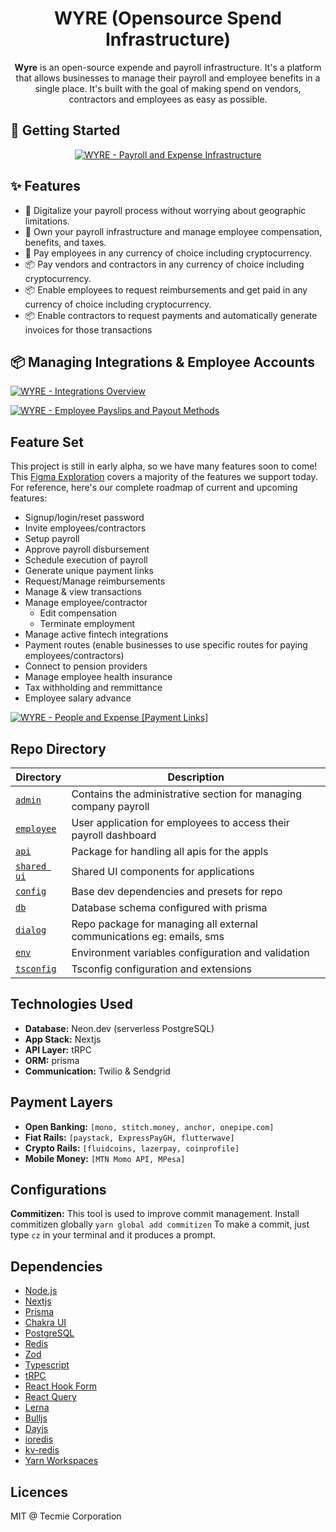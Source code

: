 #

<h1
  align="center"
>
WYRE (Opensource Spend Infrastructure)
</h1>

<div
  align="center"
>
<strong>Wyre</strong> is an open-source expende and payroll infrastructure. It's a platform that allows businesses to manage their payroll and employee benefits in a single place. It's built with the goal of making spend on vendors, contractors and employees as easy as possible.
</div>

## 🚀 Getting Started

<!-- https://github.com/marcomontalbano/video-to-markdown -->

<div align="center">

[![WYRE - Payroll and Expense Infrastructure](https://cdn.loom.com/sessions/thumbnails/1026ff3449944ad9b276deadfe7da4f4-with-play.gif)](https://www.loom.com/share/1026ff3449944ad9b276deadfe7da4f4?t=0 'WYRE - Payroll and Expense Infrastructure')

 </div>

## ✨ Features

- 🚀 Digitalize your payroll process without worrying about geographic limitations.
- 🔖 Own your payroll infrastructure and manage employee compensation, benefits, and taxes.
- 💅 Pay employees in any currency of choice including cryptocurrency.
- 📦 Pay vendors and contractors in any currency of choice including cryptocurrency.
- 📦 Enable employees to request reimbursements and get paid in any currency of choice including cryptocurrency.
- 📦 Enable contractors to request payments and automatically generate invoices for those transactions

## 📦 Managing Integrations & Employee Accounts

[![WYRE - Integrations Overview](https://cdn.loom.com/sessions/thumbnails/721c8681ff01453daa4916c8a1e68243-with-play.gif)](https://www.loom.com/share/721c8681ff01453daa4916c8a1e68243 'WYRE - Integrations Overview')

[![WYRE - Employee Payslips and Payout Methods](https://cdn.loom.com/sessions/thumbnails/02be087267494e6997f32138c7fd93ec-with-play.gif)](https://www.loom.com/share/02be087267494e6997f32138c7fd93ec 'WYRE - Employee Payslips and Payout Methods')

## Feature Set

This project is still in early alpha, so we have many features soon to come! This [Figma Exploration](https://www.figma.com/proto/AfwBeFCb2WTCq8MLmfh37W/Wyre---UPDATED-%E2%9A%A0%EF%B8%8F%F0%9F%9A%A9?page-id=615%3A13922&node-id=615%3A19018&viewport=73%2C-806%2C0.24&scaling=scale-down&starting-point-node-id=615%3A19018&show-proto-sidebar=1) covers a majority of the features we support today. For reference, here's our complete roadmap of current and upcoming features:

- Signup/login/reset password
- Invite employees/contractors
- Setup payroll
- Approve payroll disbursement
- Schedule execution of payroll
- Generate unique payment links
- Request/Manage reimbursements
- Manage & view transactions
- Manage employee/contractor
  - Edit compensation
  - Terminate employment
- Manage active fintech integrations
- Payment routes (enable businesses to use specific routes for paying employees/contractors)
- Connect to pension providers
- Manage employee health insurance
- Tax withholding and remmittance
- Employee salary advance

[![WYRE - People and Expense [Payment Links]](https://cdn.loom.com/sessions/thumbnails/d83a39d3ab394a39b466b6373db6d7d5-with-play.gif)](https://www.loom.com/embed/d83a39d3ab394a39b466b6373db6d7d5 'WYRE - People and Expense [Payment Links]')

## Repo Directory

| Directory                           | Description                                                           |
| ----------------------------------- | --------------------------------------------------------------------- |
| [`admin`](/apps/web)                | Contains the administrative section for managing company payroll      |
| [`employee`](/apps/employee)        | User application for employees to access their payroll dashboard      |
| [`api`](/packages/api)              | Package for handling all apis for the appls                           |
| [`shared ui`](/packages/components) | Shared UI components for applications                                 |
| [`config`](/packages/config)        | Base dev dependencies and presets for repo                            |
| [`db`](/packages/db)                | Database schema configured with prisma                                |
| [`dialog`](/packages/dialog)        | Repo package for managing all external communications eg: emails, sms |
| [`env`](/packages/env)              | Environment variables configuration and validation                    |
| [`tsconfig`](/packages/tsconfig)    | Tsconfig configuration and extensions                                 |

## Technologies Used

- **Database:** Neon.dev (serverless PostgreSQL)
- **App Stack:** Nextjs
- **API Layer:** tRPC
- **ORM:** prisma
- **Communication:** Twilio & Sendgrid

## Payment Layers

- **Open Banking:** `[mono, stitch.money, anchor, onepipe.com]`
- **Fiat Rails:** `[paystack, ExpressPayGH, flutterwave]`
- **Crypto Rails:** `[fluidcoins, lazerpay, coinprofile]`
- **Mobile Money:** `[MTN Momo API, MPesa]`

## Configurations

**Commitizen:**
This tool is used to improve commit management. Install commitizen globally `yarn global add commitizen`
To make a commit, just type `cz` in your terminal and it produces a prompt.

## Dependencies

- [Node.js](https://nodejs.org/en/)
- [Nextjs](https://nextjs.org/)
- [Prisma](https://www.prisma.io/)
- [Chakra UI](https://chakra-ui.com/)
- [PostgreSQL](https://www.postgresql.org/)
- [Redis](https://redis.io/)
- [Zod](https://zod.dev/)
- [Typescript](https://www.typescriptlang.org/)
- [tRPC](https://trpc.io/)
- [React Hook Form](https://react-hook-form.com/)
- [React Query](https://react-query.tanstack.com/)
- [Lerna](https://lerna.js.org/)
- [Bulljs](https://github/com/OptimalBits/bull)
- [Dayjs](https://day.js.org/)
- [ioredis](https://npmjs.com/packages/ioredis)
- [kv-redis](https://npmjs.com/packages/kv-redis)
- [Yarn Workspaces](https://classic.yarnpkg.com/en/docs/workspaces/)

## Licences

MIT @ Tecmie Corporation
